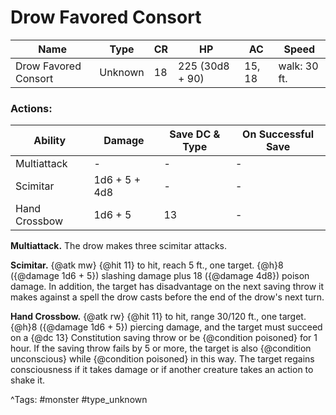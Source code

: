 # Drow Favored Consort

| Name | Type | CR | HP | AC | Speed |
|------|------|----|----|----|-------|
| Drow Favored Consort | Unknown | 18 | 225 (30d8 + 90) | 15, 18 | walk: 30 ft. |

### Actions:

| Ability | Damage | Save DC & Type | On Successful Save |
|---------|--------|----------------|--------------------|
| Multiattack | - | - | - |
| Scimitar | 1d6 + 5 + 4d8 | - | - |
| Hand Crossbow | 1d6 + 5 | 13 | - |


**Multiattack.** The drow makes three scimitar attacks.

**Scimitar.** {@atk mw} {@hit 11} to hit, reach 5 ft., one target. {@h}8 ({@damage 1d6 + 5}) slashing damage plus 18 ({@damage 4d8}) poison damage. In addition, the target has disadvantage on the next saving throw it makes against a spell the drow casts before the end of the drow's next turn.

**Hand Crossbow.** {@atk rw} {@hit 11} to hit, range 30/120 ft., one target. {@h}8 ({@damage 1d6 + 5}) piercing damage, and the target must succeed on a {@dc 13} Constitution saving throw or be {@condition poisoned} for 1 hour. If the saving throw fails by 5 or more, the target is also {@condition unconscious} while {@condition poisoned} in this way. The target regains consciousness if it takes damage or if another creature takes an action to shake it.

^Tags: #monster #type_unknown